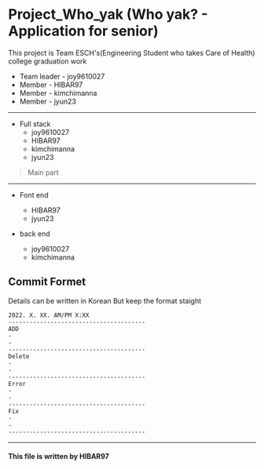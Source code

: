 # Project_Who_yak (Who yak? - Application for senior)

This project is Team ESCH's(Engineering Student who takes Care of Health) college graduation work

+ Team leader - joy9610027
+ Member - HIBAR97
+ Member - kimchimanna
+ Member - jyun23
----------
+ Full stack 
  + joy9610027
  + HIBAR97
  + kimchimanna
  + jyun23
  
> Main part  
-----------
+ Font end
    + HIBAR97
    + jyun23
  
+ back end
  +  joy9610027
  +  kimchimanna
  
## Commit Formet 
Details can be written in Korean But keep the format staight

```
2022. X. XX. AM/PM X:XX
---------------------------------------
ADD
-
-
---------------------------------------
Delete
-
-
---------------------------------------
Error
-
-
---------------------------------------
Fix
-
-
---------------------------------------
```

-----------------

#### This file is written by HIBAR97
